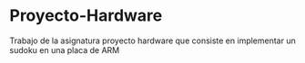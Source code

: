 # Proyecto-Hardware
Trabajo de la asignatura proyecto hardware que consiste en implementar un sudoku en una placa de ARM

